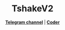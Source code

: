 <h1 align="center">TshakeV2</h1>

<p align="center">
  <strong><a href="https://t.me/Hbbbb">Telegram channel</a></strong> |
  <strong><a href="https://t.me/Mdddd">Coder</a></strong>
</p>
